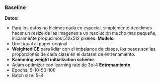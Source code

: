 ### Baseline

**Datos**:
- Para los datos no hicimos nada en especial, simplemente decidimos hacer un resize de las imagenes a un resolución mucho mas pequeña, inicialmente propusimos 512x512 pixeles.
**Modelo**:
- Unet igual al paper original
- **Weighted CE** para lidiar con el imbalance de clases, los pesos son las proporciones de cada clase en el dataset de entrenamiento.
- **Kaimming weight initialization scheme**
- Adam optimizer con learning rate de 3e-4
**Entrenamiento**
- Epochs: 5-10-50-100
- Batch size: 5-8